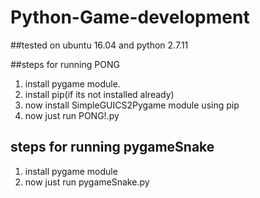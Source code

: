 # Python-Game-development

##tested on ubuntu 16.04 and python 2.7.11

##steps for running PONG
1. install pygame module.
    <sudo apt-get install python-pygame>
2. install pip(if its not installed already)
    <sudo apt-get install python-pip>
3. now install SimpleGUICS2Pygame module using pip
    <pip2 install SimpleGUICS2Pygame>
4. now just run PONG!.py
    <python PONG.py>


## steps for running pygameSnake
1. install pygame module
    <sudo apt-get install python-pygame>
2. now just run pygameSnake.py
    <python pygameSnake.py> 
